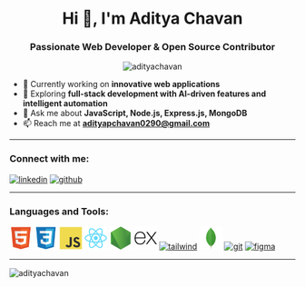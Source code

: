 <h1 align="center">Hi 👋, I'm Aditya Chavan</h1>
<h3 align="center">Passionate Web Developer & Open Source Contributor</h3>

<p align="center"> 
  <img src="https://komarev.com/ghpvc/?username=adityachavan&label=Profile%20views&color=0e75b6&style=flat" alt="adityachavan" /> 
</p>

- 🔭 Currently working on **innovative web applications**
- 🌱 Exploring **full-stack development with AI-driven features and intelligent automation**
- 💬 Ask me about **JavaScript, Node.js, Express.js, MongoDB**
- 📫 Reach me at **adityapchavan0290@gmail.com**

---

<h3 align="left">Connect with me:</h3>
<p align="left">
<a href="https://linkedin.com/in/aditya-chavan" target="blank"><img align="center" src="https://raw.githubusercontent.com/rahuldkjain/github-profile-readme-generator/master/src/images/icons/Social/linked-in-alt.svg" alt="linkedin" height="30" width="40" /></a>
<a href="https://github.com/adityachavan" target="blank"><img align="center" src="https://raw.githubusercontent.com/rahuldkjain/github-profile-readme-generator/master/src/images/icons/Social/github.svg" alt="github" height="30" width="40" /></a>
</p>

---

<h3 align="left">Languages and Tools:</h3>
<p align="left">
  <a href="https://www.w3.org/html/" target="_blank"><img src="https://raw.githubusercontent.com/devicons/devicon/master/icons/html5/html5-original.svg" alt="html5" width="40" height="40"/></a>
  <a href="https://www.w3schools.com/css/" target="_blank"><img src="https://raw.githubusercontent.com/devicons/devicon/master/icons/css3/css3-original.svg" alt="css3" width="40" height="40"/></a>
  <a href="https://www.javascript.com/" target="_blank"><img src="https://raw.githubusercontent.com/devicons/devicon/master/icons/javascript/javascript-original.svg" alt="javascript" width="40" height="40"/></a>
  <a href="https://reactjs.org/" target="_blank"><img src="https://raw.githubusercontent.com/devicons/devicon/master/icons/react/react-original.svg" alt="react" width="40" height="40"/></a>
  <a href="https://nodejs.org/" target="_blank"><img src="https://raw.githubusercontent.com/devicons/devicon/master/icons/nodejs/nodejs-original.svg" alt="nodejs" width="40" height="40"/></a>
  <a href="https://expressjs.com/" target="_blank"><img src="https://raw.githubusercontent.com/devicons/devicon/master/icons/express/express-original.svg" alt="express" width="40" height="40"/></a>
  <a href="https://tailwindcss.com/" target="_blank"><img src="https://www.vectorlogo.zone/logos/tailwindcss/tailwindcss-icon.svg" alt="tailwind" width="40" height="40"/></a>
  <a href="https://www.mongodb.com/" target="_blank"><img src="https://raw.githubusercontent.com/devicons/devicon/master/icons/mongodb/mongodb-original.svg" alt="mongodb" width="40" height="40"/></a>
  <a href="https://git-scm.com/" target="_blank"><img src="https://www.vectorlogo.zone/logos/git-scm/git-scm-icon.svg" alt="git" width="40" height="40"/></a>
  <a href="https://www.figma.com/" target="_blank"><img src="https://www.vectorlogo.zone/logos/figma/figma-icon.svg" alt="figma" width="40" height="40"/></a>
</p>

---

<p><img align="center" src="https://github-readme-stats.vercel.app/api/top-langs/?username=adityachavan&show_icons=true&theme=gruvbox&count_private=true&layout=compact&hide_border=true&langs_count=10" alt="adityachavan" /></p>


